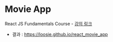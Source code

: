 # Movie App

React JS Fundamentals Course - [강의 링크](https://nomadcoders.co/react-fundamentals)

- 결과 : https://loosie.github.io/react_movie_app
